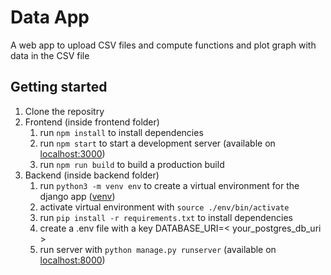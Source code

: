 # Data App

A web app to upload CSV files and compute functions and plot graph with data in the CSV file

## Getting started

1. Clone the repositry
2. Frontend (inside frontend folder)
    1. run `npm install` to install dependencies
    2. run `npm start` to start a development server (available on [localhost:3000](http://localhost:3000))
    3. run `npm run build` to build a production build
3. Backend (inside backend folder)
    1. run `python3 -m venv env` to create a virtual environment for the django app ([venv](https://docs.python.org/3/library/venv.html))
    2. activate virtual environment with `source ./env/bin/activate`
    3. run `pip install -r requirements.txt` to install dependencies
    4. create a .env file with a key DATABASE_URI=< your_postgres_db_uri >
    5. run server with `python manage.py runserver` (available on [localhost:8000](http://localhost:8000))
